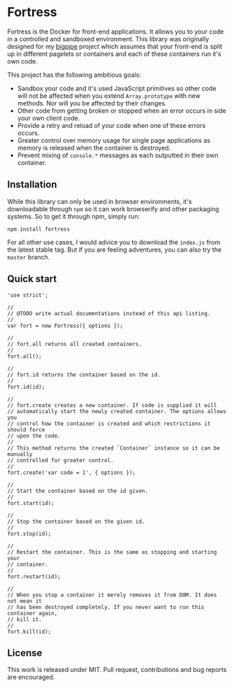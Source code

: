 # Fortress

Fortress is the Docker for front-end applications. It allows you to your code in
a controlled and sandboxed environment. This library was originally designed for
my [bigpipe] project which assumes that your front-end is split up in different
pagelets or containers and each of these containers run it's own code.

[bigpipe]: https://github.com/3rd-Eden/bigpipe

This project has the following ambitious goals:

- Sandbox your code and it's used JavaScript primitives so other code will not
  be affected when you extend `Array.prototype` with new methods. Nor will you
  be affected by their changes.
- Other code from getting broken or stopped when an error occurs in side your
  own client code.
- Provide a retry and reload of your code when one of these errors occurs.
- Greater control over memory usage for single page applications as memory is
  released when the container is destroyed.
- Prevent mixing of `console.*` messages as each outputted in their own
  container.

## Installation

While this library can only be used in browser environments, it's downloadable
through `npm` so it can work browserify and other packaging systems. So to get
it through npm, simply run:

```
npm install fortress
```

For all other use cases, I would advice you to download the `index.js` from the
latest stable tag. But if you are feeling adventures, you can also try the
`master` branch.

## Quick start

```
'use strict';

//
// @TODO write actual documentations instead of this api listing.
// 
var fort = new Fortress({ options });

//
// fort.all returns all created containers.
//
fort.all();

//
// fort.id returns the container based on the id.
//
fort.id(id);

//
// fort.create creates a new container. If code is supplied it will
// automatically start the newly created container. The options allows you
// control how the container is created and which restrictions it should force
// upon the code.
//
// This method returns the created `Container` instance so it can be manually
// controlled for greater control.
//
fort.create('var code = 1', { options });

//
// Start the container based on the id given.
//
fort.start(id);

//
// Stop the container based on the given id.
//
fort.stop(id);

//
// Restart the container. This is the same as stopping and starting your
// container.
//
fort.restart(id);

//
// When you stop a container it merely removes it from DOM. It does not mean it
// has been destroyed completely. If you never want to run this container again,
// kill it.
//
fort.kill(id);
```

## License

This work is released under MIT. Pull request, contributions and bug reports are
encouraged.
